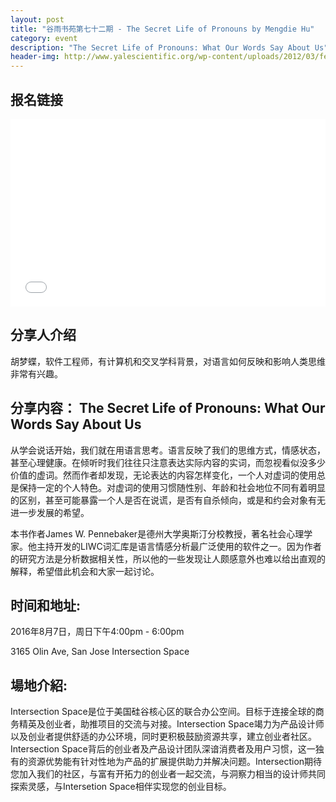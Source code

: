 ```yaml
---
layout: post
title: "谷雨书苑第七十二期 - The Secret Life of Pronouns by Mengdie Hu"
category: event
description: "The Secret Life of Pronouns: What Our Words Say About Us"
header-img: http://www.yalescientific.org/wp-content/uploads/2012/03/features-pronouns-2.jpg
---
```


## 报名链接
<div style="width:100%; text-align:left;" ><iframe src="//eventbrite.com/tickets-external?eid=26894370787&ref=etckt" frameborder="0" height="300" width="100%" vspace="0" hspace="0" marginheight="5" marginwidth="5" scrolling="auto" allowtransparency="true"></iframe></div>

## 分享人介绍

胡梦蝶，软件工程师，有计算机和交叉学科背景，对语言如何反映和影响人类思维非常有兴趣。

## 分享内容： The Secret Life of Pronouns: What Our Words Say About Us

从学会说话开始，我们就在用语言思考。语言反映了我们的思维方式，情感状态，甚至心理健康。在倾听时我们往往只注意表达实际内容的实词，而忽视看似没多少价值的虚词。然而作者却发现，无论表达的内容怎样变化，一个人对虚词的使用总是保持一定的个人特色。对虚词的使用习惯随性别、年龄和社会地位不同有着明显的区别，甚至可能暴露一个人是否在说谎，是否有自杀倾向，或是和约会对象有无进一步发展的希望。

本书作者James W. Pennebaker是德州大学奥斯汀分校教授，著名社会心理学家。他主持开发的LIWC词汇库是语言情感分析最广泛使用的软件之一。因为作者的研究方法是分析数据相关性，所以他的一些发现让人颇感意外也难以给出直观的解释，希望借此机会和大家一起讨论。

## 时间和地址:
2016年8月7日，周日下午4:00pm - 6:00pm

3165 Olin Ave, San Jose    Intersection Space

## 場地介紹:
Intersection Space是位于美国硅谷核心区的联合办公空间。目标于连接全球的商务精英及创业者，助推项目的交流与对接。Intersection Space竭力为产品设计师以及创业者提供舒适的办公环境，同时更积极鼓励资源共享，建立创业者社区。Intersection Space背后的创业者及产品设计团队深谙消费者及用户习惯，这一独有的资源优势能有针对性地为产品的扩展提供助力并解决问题。Intersection期待您加入我们的社区，与富有开拓力的创业者一起交流，与洞察力相当的设计师共同探索灵感，与Intersetion Space相伴实现您的创业目标。

